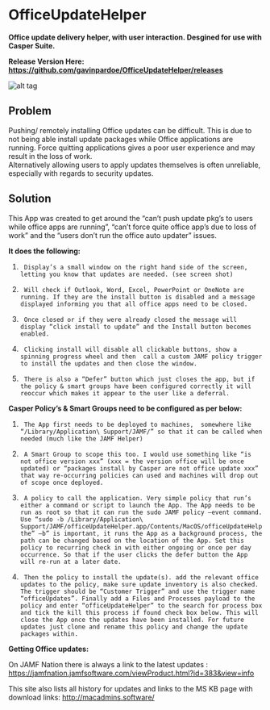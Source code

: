 # OfficeUpdateHelper
**Office update delivery helper, with user interaction. Desgined for use with Casper Suite.**

**Release Version Here: https://github.com/gavinpardoe/OfficeUpdateHelper/releases**

![alt tag](https://raw.githubusercontent.com/gavinpardoe/OfficeUpdateHelper/master/officeUpdateHelper.png)


## Problem

Pushing/ remotely installing Office updates can be difficult. This is due to not being able install update packages while Office applications are running. Force quitting applications gives a poor user experience and may result in the loss of work.  
Alternatively allowing users to apply updates themselves is often unreliable, especially with regards to security updates.


## Solution

This App was created to get around the “can’t push update pkg’s to users while office apps are running”, “can’t force quite office app’s due to loss of work” and the “users don’t run the office auto updater” issues.

**It does the following:**

1.      Display’s a small window on the right hand side of the screen, letting you know that updates are needed. (see screen shot)
2.      Will check if Outlook, Word, Excel, PowerPoint or OneNote are running. If they are the install button is disabled and a message displayed informing you that all office apps need to be closed.
3.      Once closed or if they were already closed the message will display “click install to update” and the Install button becomes enabled.
4.      Clicking install will disable all clickable buttons, show a spinning progress wheel and then  call a custom JAMF policy trigger to install the updates and then close the window.
5.      There is also a “Defer” button which just closes the app, but if the policy & smart groups have been configured correctly it will reoccur which makes it appear to the user like a deferral.

**Casper Policy’s & Smart Groups need to be configured as per below:**

1.      The App first needs to be deployed to machines,  somewhere like “/Library/Application\ Support/JAMF/” so that it can be called when needed (much like the JAMF Helper)
2.      A Smart Group to scope this too. I would use something like “is not office version xxx” (xxx = the version office will be once updated) or “packages install by Casper are not office update xxx” that way re-occurring policies can used and machines will drop out of scope once deployed.
3.      A policy to call the application. Very simple policy that run’s either a command or script to launch the App. The App needs to be run as root so that it can run the sudo JAMF policy –event command.  Use “sudo -b /Library/Application\ Support/JAMF/officeUpdateHelper.app/Contents/MacOS/officeUpdateHelper” the” –b” is important, it runs the App as a background process, the path can be changed based on the location of the App. Set this policy to recurring check in with either ongoing or once per day occurrence. So that if the user clicks the defer button the App will re-run at a later date.
4.      Then the policy to install the update(s). add the relevant office updates to the policy, make sure update inventory is also checked. The trigger should be “Customer Trigger” and use the trigger name “officeUpdates”. Finally add a Files and Processes payload to the policy and enter “officeUpdateHelper” to the search for process box and tick the kill this process if found check box below. This will close the App once the updates have been installed. For future updates just clone and rename this policy and change the update packages within.
 
**Getting Office updates:**

On JAMF Nation there is always a link to the latest updates : https://jamfnation.jamfsoftware.com/viewProduct.html?id=383&view=info

This site also lists all history for updates and links to the MS KB page with download links: http://macadmins.software/


